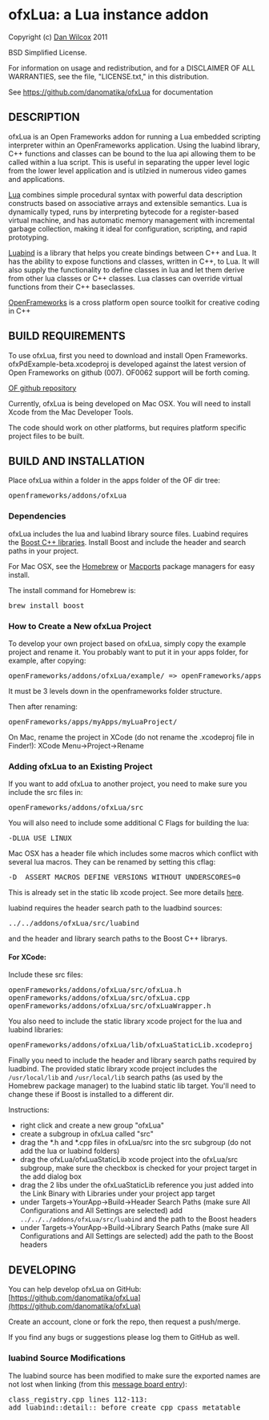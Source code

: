 ofxLua: a Lua instance addon
===================================

Copyright (c) [Dan Wilcox](danomatika.com) 2011

BSD Simplified License.

For information on usage and redistribution, and for a DISCLAIMER OF ALL
WARRANTIES, see the file, "LICENSE.txt," in this distribution.

See https://github.com/danomatika/ofxLua for documentation

DESCRIPTION
-----------

ofxLua is an Open Frameworks addon for running a Lua embedded scripting interpreter within an OpenFrameworks application. Using the luabind library, C++ functions and classes can be bound to the lua api allowing them to be called within a lua script. This is useful in separating the upper level logic from the lower level application and is utilzied in numerous video games and applications.

[Lua](http://www.lua.org/) combines simple procedural syntax with powerful data description constructs based on associative arrays and extensible semantics. Lua is dynamically typed, runs by interpreting bytecode for a register-based virtual machine, and has automatic memory management with incremental garbage collection, making it ideal for configuration, scripting, and rapid prototyping.

[Luabind](http://www.rasterbar.com/products/luabind.html) is a library that helps you create bindings between C++ and Lua. It has the ability to expose functions and classes, written in C++, to Lua. It will also supply the functionality to define classes in lua and let them derive from other lua classes or C++ classes. Lua classes can override virtual functions from their C++ baseclasses.

[OpenFrameworks](http://www.openframeworks.cc/) is a cross platform open source toolkit for creative coding in C++

BUILD REQUIREMENTS
------------------

To use ofxLua, first you need to download and install Open Frameworks. ofxPdExample-beta.xcodeproj is developed against the latest version of Open Frameworks on github (007). OF0062 support will be forth coming. 

[OF github repository](https://github.com/openframeworks/openFrameworks)

Currently, ofxLua is being developed on Mac OSX. You will need to install Xcode from the Mac Developer Tools.

The code should work on other platforms, but requires platform specific project files to be built.

BUILD AND INSTALLATION
----------------------

Place ofxLua within a folder in the apps folder of the OF dir tree:
<pre>
openframeworks/addons/ofxLua
</pre>

### Dependencies

ofxLua includes the lua and luabind library source files. Luabind requires the [Boost C++ libraries](http://www.boost.org/). Install Boost and include the header and search paths in your project.

For Mac OSX, see the [Homebrew](http://mxcl.github.com/homebrew/) or [Macports](http://www.macports.org/) package managers for easy install.

The install command for Homebrew is:
<pre>
brew install boost
</pre>

### How to Create a New ofxLua Project

To develop your own project based on ofxLua, simply copy the example project and rename it. You probably want to put it in your apps folder, for example, after copying:
<pre>
openFrameworks/addons/ofxLua/example/ => openFrameworks/apps/myApps/example/
</pre>

It must be 3 levels down in the openframeworks folder structure.

Then after renaming:
<pre>
openFrameworks/apps/myApps/myLuaProject/
</pre>

On Mac, rename the project in XCode (do not rename the .xcodeproj file in Finder!): XCode Menu->Project->Rename

### Adding ofxLua to an Existing Project

If you want to add ofxLua to another project, you need to make sure you include the src files in:
<pre>
openFrameworks/addons/ofxLua/src
</pre>

You will also need to include some additional C Flags for building the lua:
<pre>
-DLUA_USE_LINUX
</pre>

Mac OSX has a header file which includes some macros which conflict with several lua macros. They can be renamed by setting this cflag:
<pre>
-D__ASSERT_MACROS_DEFINE_VERSIONS_WITHOUT_UNDERSCORES=0
</pre>
This is already set in the static lib xcode project. See more details [here](http://boost-geometry.203548.n3.nabble.com/problems-with-Boost-Geometry-Xcode-compile-td437866.html).

luabind requires the header search path to the luadbind sources:
<pre>
../../addons/ofxLua/src/luabind
</pre>
and the header and library search paths to the Boost C++ librarys.

#### For XCode:

Include these src files:
<pre>
openFrameworks/addons/ofxLua/src/ofxLua.h
openFrameworks/addons/ofxLua/src/ofxLua.cpp
openFrameworks/addons/ofxLua/src/ofxLuaWrapper.h
</pre>

You also need to include the static library xcode project for the lua and luabind libraries:
<pre>
openFrameworks/addons/ofxLua/lib/ofxLuaStaticLib.xcodeproj
</pre>

Finally you need to include the header and library search paths required by luadbind. The provided static library xcode project includes the `/usr/local/lib` and `/usr/local/lib` search paths (as used by the Homebrew package manager) to the luabind static lib target. You'll need to change these if Boost is installed to a different dir.

Instructions:

* right click and create a new group "ofxLua"
* create a subgroup in ofxLua called "src"
* drag the *.h and *.cpp files in ofxLua/src into the src subgroup (do not add the lua or luabind folders)
* drag the ofxLua/ofxLuaStaticLib xcode project into the ofxLua/src subgroup, make sure the checkbox is checked for your project target in the add dialog box
* drag the 2 libs under the ofxLuaStaticLib reference you just added into the Link Binary with Libraries under your project app target 
* under Targets->YourApp->Build->Header Search Paths (make sure All Configurations and All Settings are selected) add `../../../addons/ofxLua/src/luabind` and the path to the Boost headers
* under Targets->YourApp->Build->Library Search Paths (make sure All Configurations and All Settings are selected) add the path to the Boost headers

DEVELOPING
----------

You can help develop ofxLua on GitHub: [https://github.com/danomatika/ofxLua](https://github.com/danomatika/ofxLua)

Create an account, clone or fork the repo, then request a push/merge.

If you find any bugs or suggestions please log them to GitHub as well.

### luabind Source Modifications

The luabind source has been modified to make sure the exported names are not lost when linking (from this [message board entry](http://osdir.com/ml/lang.lua.bind.user/2007-06/msg00013.html)):

<pre>
class_registry.cpp lines 112-113: 
add luabind::detail:: before create_cpp_cpass_metatable
</pre>
